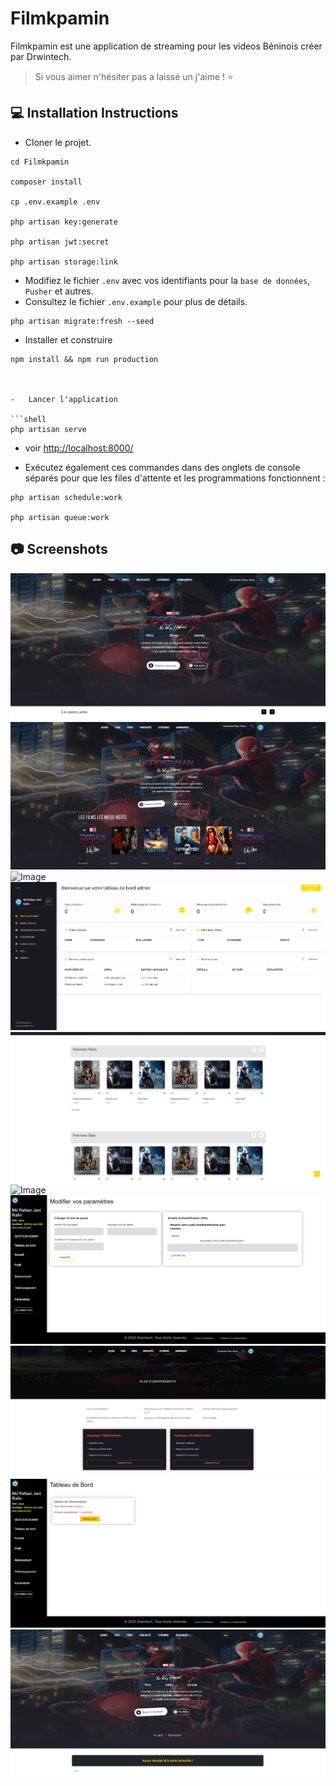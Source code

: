 # Filmkpamin

Filmkpamin est une application de streaming pour les videos Béninois créer par Drwintech.

> Si vous aimer n'hésiter pas a laissé un j'aime ! ⭐

## 💻 Installation Instructions

-   Cloner le projet.

```shell
cd Filmkpamin

composer install

cp .env.example .env

php artisan key:generate

php artisan jwt:secret

php artisan storage:link
```

-   Modifiez le fichier `.env` avec vos identifiants pour la `base de données`, `Pusher` et autres.
-   Consultez le fichier `.env.example` pour plus de détails.

```shell
php artisan migrate:fresh --seed
```

-   Installer et construire

````shell
npm install && npm run production
 


-   Lancer l'application

```shell
php artisan serve
````

-   voir [http://localhost:8000/](http://localhost:8000/)

-  Exécutez également ces commandes dans des onglets de console séparés pour que les files d'attente et les programmations fonctionnent :

```shell
php artisan schedule:work

php artisan queue:work
```

## 📷 Screenshots

![Image](./public/images/screenshots/home.png)
![Image](./public/images/screenshots/Films.png)
![Image](./public/images/screenshots/liste.png)
![Image](./public/images/screenshots/admin.png)
![Image](./public/images/screenshots/new.png)
![Image](./public/images/screenshots/paiements.png)
![Image](./public/images/screenshots/parametre.png)
![Image](./public/images/screenshots/plan.png)
![Image](./public/images/screenshots/profil.png)
![Image](./public/images/screenshots/search.png)
